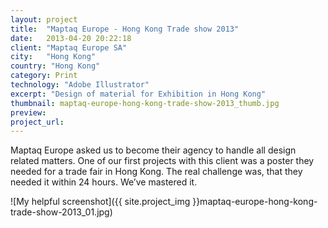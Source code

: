 ```yaml
---
layout: project
title:  "Maptaq Europe - Hong Kong Trade show 2013"
date:   2013-04-20 20:22:18
client: "Maptaq Europe SA"
city:   "Hong Kong"
country: "Hong Kong"
category: Print
technology: "Adobe Illustrator"
excerpt: "Design of material for Exhibition in Hong Kong"
thumbnail: maptaq-europe-hong-kong-trade-show-2013_thumb.jpg
preview:
project_url:
---
```


Maptaq Europe asked us to become their agency to handle all design related matters. One of our first projects with this client was a poster they needed for a trade fair in Hong Kong. The real challenge was, that they needed it within 24 hours. We’ve mastered it.

![My helpful screenshot]({{ site.project_img }}maptaq-europe-hong-kong-trade-show-2013_01.jpg)
